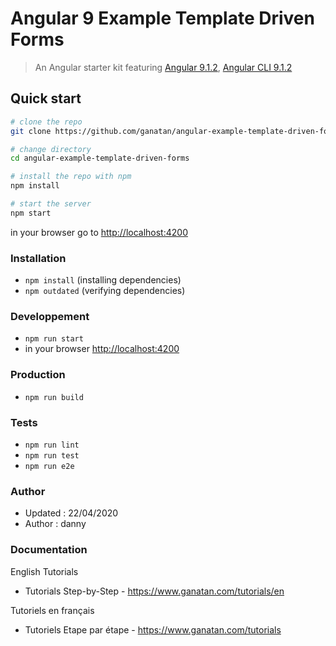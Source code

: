 # Angular 9 Example Template Driven Forms

> An Angular starter kit featuring [Angular 9.1.2](https://angular.io), [Angular CLI 9.1.2](https://cli.angular.io/)


## Quick start

```bash
# clone the repo
git clone https://github.com/ganatan/angular-example-template-driven-forms.git

# change directory
cd angular-example-template-driven-forms

# install the repo with npm
npm install

# start the server
npm start

```
in your browser go to [http://localhost:4200](http://localhost:4200) 

### Installation
* `npm install` (installing dependencies)
* `npm outdated` (verifying dependencies)

### Developpement
* `npm run start`
* in your browser [http://localhost:4200](http://localhost:4200) 

### Production 
* `npm run build`

### Tests
* `npm run lint`
* `npm run test`
* `npm run e2e`

### Author
* Updated : 22/04/2020
* Author  : danny

### Documentation

English Tutorials
- Tutorials Step-by-Step - https://www.ganatan.com/tutorials/en

Tutoriels en français
- Tutoriels Etape par étape - https://www.ganatan.com/tutorials
